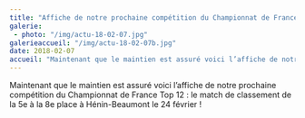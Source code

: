 ```yaml
---
title: "Affiche de notre prochaine compétition du Championnat de France Top 12"
galerie:
 - photo: "/img/actu-18-02-07.jpg"
galerieaccueil: "/img/actu-18-02-07b.jpg"
date: 2018-02-07
accueil: "Maintenant que le maintien est assuré voici l’affiche de notre prochaine compétition du Championnat de France top 12 : le match de classement de"
---
```

Maintenant que le maintien est assuré voici l’affiche de notre prochaine compétition du Championnat de France Top 12 : le match de classement de la 5e à la 8e place à Hénin-Beaumont le 24 février !

